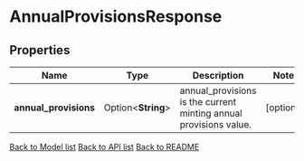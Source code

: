 # AnnualProvisionsResponse

## Properties

Name | Type | Description | Notes
------------ | ------------- | ------------- | -------------
**annual_provisions** | Option<**String**> | annual_provisions is the current minting annual provisions value. | [optional]

[Back to Model list](../README.md#documentation-for-models) [Back to API list](../README.md#documentation-for-api-endpoints) [Back to README](../README.md)


